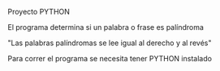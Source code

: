 Proyecto PYTHON

El programa determina si un palabra o frase es palíndroma

"Las palabras palíndromas se lee igual al derecho y al revés"

Para correr el programa se necesita tener PYTHON instalado